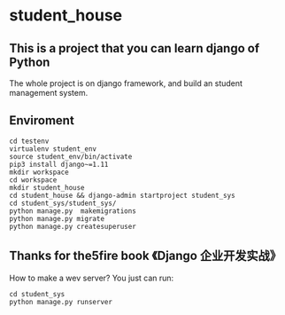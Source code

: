 # student_house

## This is a project that you can learn django of Python
The whole project is on django framework, and build an student management system.

## Enviroment

```
cd testenv
virtualenv student_env
source student_env/bin/activate
pip3 install django~=1.11
mkdir workspace
cd workspace
mkdir student_house
cd student_house && django-admin startproject student_sys
cd student_sys/student_sys/
python manage.py  makemigrations
python manage.py migrate
python manage.py createsuperuser
```

## Thanks for the5fire book 《Django 企业开发实战》
How to make a wev server?
You just can run:

```
cd student_sys
python manage.py runserver
```
